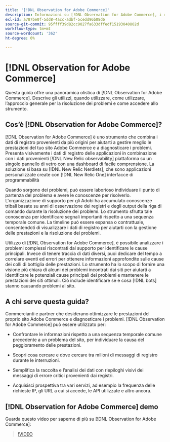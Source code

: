 ```yaml
---
title: '[!DNL Observation for Adobe Commerce]'
description: Informazioni su [!DNL Observation for Adobe Commerce], i relativi utilizzi, quando utilizzare e come ottenere l’accesso.
exl-id: a787be0f-5dd8-4acc-adbf-5cedd96b08d6
source-git-commit: 95ffff39d82cc9027fa633dffedf15193040802d
workflow-type: tm+mt
source-wordcount: '362'
ht-degree: 0%

---
```


# [!DNL Observation for Adobe Commerce]

Questa guida offre una panoramica olistica di [!DNL Observation for Adobe Commerce]. Descrive gli utilizzi, quando utilizzare, come utilizzare, l’approccio generale per la risoluzione dei problemi e come accedere allo strumento.

## Cos’è [!DNL Observation for Adobe Commerce]?

[!DNL Observation for Adobe Commerce] è uno strumento che combina i dati di registro provenienti da più origini per aiutarti a gestire meglio le prestazioni del tuo sito Adobe Commerce e a diagnosticare i problemi. Presenta visivamente i dati di registro delle applicazioni in combinazione con i dati provenienti [!DNL New Relic observability] piattaforma su un singolo pannello di vetro con una dashboard di facile comprensione. La soluzione si basa su [!DNL New Relic Nerdlets], che sono applicazioni personalizzate create con [!DNL New Relic One] interfacce di programmabilità

Quando sorgono dei problemi, può essere laborioso individuare il punto di partenza del problema e avere le conoscenze per risolverlo. L&#39;organizzazione di supporto per gli Adobi ha accumulato conoscenze tribali basate su anni di osservazione dei registri e degli output della riga di comando durante la risoluzione dei problemi. Lo strumento sfrutta tale conoscenza per identificare segnali importanti rispetto a una sequenza temporale comune. La timeline può essere espansa o contrattuale, consentendoti di visualizzare i dati di registro per aiutarti con la gestione delle prestazioni e la risoluzione dei problemi.

Utilizzo di [!DNL Observation for Adobe Commerce], è possibile analizzare i problemi complessi riscontrati dal supporto per identificare le cause principali. Invece di tenere traccia di dati diversi, puoi dedicare del tempo a correlare eventi ed errori per ottenere informazioni approfondite sulle cause dei colli di bottiglia delle prestazioni. Lo strumento ha lo scopo di fornire una visione più chiara di alcuni dei problemi incontrati dai siti per aiutarti a identificare le potenziali cause principali dei problemi e mantenere le prestazioni dei siti ottimali. Ciò include identificare se e cosa [!DNL bots] stanno causando problemi al sito.

## A chi serve questa guida?

Commercianti e partner che desiderano ottimizzare le prestazioni del proprio sito Adobe Commerce e diagnosticare i problemi. [!DNL Observation for Adobe Commerce] può essere utilizzato per:

* Confrontare le informazioni rispetto a una sequenza temporale comune precedente a un problema del sito, per individuare la causa del peggioramento delle prestazioni.

* Scopri cosa cercare e dove cercare tra milioni di messaggi di registro durante le interruzioni.

* Semplifica la raccolta e l’analisi dei dati con riepiloghi visivi dei messaggi di errore critici provenienti dai registri.

* Acquisisci prospettiva tra vari servizi, ad esempio la frequenza delle richieste IP, gli URL a cui si accede, le API utilizzate e altro ancora.

## [!DNL Observation for Adobe Commerce] demo

Guarda questo video per saperne di più su [!DNL Observation for Adobe Commerce]:

>[!VIDEO](https://video.tv.adobe.com/v/344444?quality=12)
